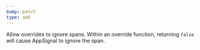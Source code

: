 ```yaml
---
bump: patch
type: add
---
```


Allow overrides to ignore spans. Within an override function, returning `false` will cause AppSignal to ignore the span.
